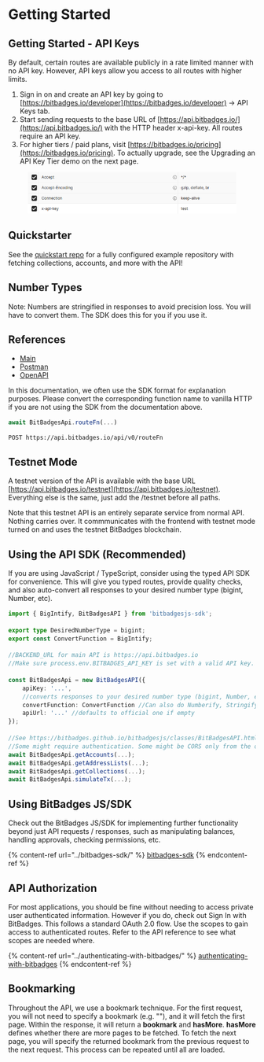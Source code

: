 # Getting Started

## Getting Started - API Keys

By default, certain routes are available publicly in a rate limited manner with no API key. However, API keys allow you access to all routes with higher limits.

1. Sign in on and create an API key by going to [https://bitbadges.io/developer](https://bitbadges.io/developer) -> API Keys tab.
2. Start sending requests to the base URL of [https://api.bitbadges.io/](https://api.bitbadges.io/) with the HTTP header x-api-key. All routes require an API key.
3. For higher tiers / paid plans, visit [https://bitbadges.io/pricing](https://bitbadges.io/pricing). To actually upgrade, see the Upgrading an API Key Tier demo on the next page.

<figure><img src="../../.gitbook/assets/image (16).png" alt=""><figcaption></figcaption></figure>

## Quickstarter

See the [quickstart repo](https://github.com/BitBadges/bitbadges-quickstart) for a fully configured example repository with fetching collections, accounts, and more with the API!

## Number Types

Note: Numbers are stringified in responses to avoid precision loss. You will have to convert them. The SDK does this for you if you use it.

## References

* [Main](https://bitbadges.stoplight.io/docs/bitbadges)
* [Postman](https://www.postman.com/bitbadges/workspace/bitbadges-api/collection/11647629-5bc57e3c-1818-4446-988e-23a9442cc0df?action=share\&creator=11647629)
* [OpenAPI](https://github.com/BitBadges/bitbadgesjs/blob/main/packages/bitbadgesjs-sdk/openapitypes/combined.yaml)

In this documentation, we often use the SDK format for explanation purposes. Please convert the corresponding function name to vanilla HTTP if you are not using the SDK from the documentation above.

```typescript
await BitBadgesApi.routeFn(...)
```

```
POST https://api.bitbadges.io/api/v0/routeFn
```

## Testnet Mode

A testnet version of the API is available with the base URL [https://api.bitbadges.io/testnet](https://api.bitbadges.io/testnet). Everything else is the same, just add the /testnet before all paths.

Note that this testnet API is an entirely separate service from normal API. Nothing carries over. It commmunicates with the frontend with testnet mode turned on and uses the testnet BitBadges blockchain.

## Using the API SDK (Recommended)

If you are using JavaScript / TypeScript, consider using the typed API SDK for convenience. This will give you typed routes, provide quality checks, and also auto-convert all responses to your desired number type (bigint, Number, etc).

```typescript
import { BigIntify, BitBadgesAPI } from 'bitbadgesjs-sdk';

export type DesiredNumberType = bigint;
export const ConvertFunction = BigIntify;

//BACKEND_URL for main API is https://api.bitbadges.io
//Make sure process.env.BITBADGES_API_KEY is set with a valid API key.

const BitBadgesApi = new BitBadgesAPI({
    apiKey: '...',
    //converts responses to your desired number type (bigint, Number, etc)
    convertFunction: ConvertFunction //Can also do Numberify, Stringify, etc
    apiUrl: '...' //defaults to official one if empty
});

//See https://bitbadges.github.io/bitbadgesjs/classes/BitBadgesAPI.html for documentation
//Some might require authentication. Some might be CORS only from the official site.
await BitBadgesApi.getAccounts(...);
await BitBadgesApi.getAddressLists(...);
await BitBadgesApi.getCollections(...);
await BitBadgesApi.simulateTx(...);
```

## Using BitBadges JS/SDK

Check out the BitBadges JS/SDK for implementing further functionality beyond just API requests / responses, such as manipulating balances, handling approvals, checking permissions, etc.

{% content-ref url="../bitbadges-sdk/" %}
[bitbadges-sdk](../bitbadges-sdk/)
{% endcontent-ref %}

## API Authorization

For most applications, you should be fine without needing to access private user authenticated information. However if you do, check out Sign In with BitBadges. This follows a standard OAuth 2.0 flow. Use the scopes to gain access to authenticated routes. Refer to the API reference to see what scopes are needed where.

{% content-ref url="../authenticating-with-bitbadges/" %}
[authenticating-with-bitbadges](../authenticating-with-bitbadges/)
{% endcontent-ref %}

## Bookmarking

Throughout the API, we use a bookmark technique. For the first request, you will not need to specify a bookmark (e.g. ""), and it will fetch the first page. Within the response, it will return a **bookmark** and **hasMore**. **hasMore** defines whether there are more pages to be fetched. To fetch the next page, you will specify the returned bookmark from the previous request to the next request. This process can be repeated until all are loaded.
